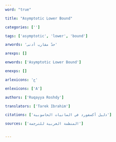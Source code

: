 ```yaml
---
word: "true"

title: "Asymptotic Lower Bound"

categories: ['']

tags: ['asymptotic', 'lower', 'bound']

arwords: 'حدّ مقارب أدنى'

arexps: []

enwords: ['Asymptotic Lower Bound']

enexps: []

arlexicons: 'ح'

enlexicons: ['A']

authors: ['Ruqayya Roshdy']

translators: ['Tarek Ibrahim']

citations: ['دليل أكسفورد في السانيات الحاسوبية']

sources: ['المنظمة العربية للترجمة']


---
```

